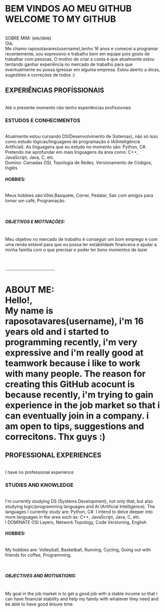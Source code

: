 <h1>BEM VINDOS AO MEU GITHUB<br>WELCOME TO MY GITHUB</h1>
 <br>SOBRE MIM: (ele/dele)
<br>Olá,
<br>Me chamo raposotavares(username),tenho 16 anos e comecei a programar recentemente, sou expressivo e trabalho bem em equipe pois gosto de trabalhar com pessoas. O motivo de criar a conta é que atualmente estou tentando ganhar experiência no mercado de trabalho para que eventualmente eu possa igressar em alguma empresa. Estou aberto a dicas, sugestões e correções de todos :)

<h2> EXPERIÊNCIAS PROFÍSSIONAIS</h2>
<br>Até o presente momento não tenho experiências profissionais

<h3>ESTUDOS E CONHECIMENTOS</h3>
<br>Atualmente estou cursando DS(Desenvolvimento de Sistemas), não só isso como estudo lógicas/linguagens de programação e IA(Inteligência Artificial). As linguagens que eu estudo no momento são: Python, C#. Pretendo me aprofundar em mais linguagens da área como: C++, JavaScript, Java, C, etc.
<br>Domino:
Camadas OSI, Topologia de Redes, Versionamento de Códigos, Inglês

<h4>HOBBIES:</h4>
<br>Meus hobbies são:Vôlei,Basquete, Correr, Pedalar, Sair com amigos para tomar um café, Programação.

<br><h5>OBJETIVOS E MOTIVAÇÕES:</h5>
<br>Meu objetivo no mercado de trabalho é conseguir um bom emprego e com uma renda estável para que eu possa ter estabilidade financeira e ajudar a minha família com o que precisar e poder ter bons momentos de lazer

<br>
<br>-------------------------<br>
<h1>ABOUT ME:
<br>Hello!,
<br>My name is raposotavares(username), i'm 16 years old and i started to programming recently, i'm very expressive and i'm really good at teamwork because i like to work with many people. The reason for creating this GitHub acocunt is because recently, i'm trying to gain experience in the job market so that i can eventually join in a company. i am open to tips, suggestions and correcitons. Thx guys :)
<h2> PROFESSIONAL EXPERIENCES</h2>
<br>I have no professional experience

<h3>STUDIES AND KNOWLEDGE</h3>
<br>I'm currently studying DS (Systems Development), not only that, but also studying logic/programming languages ​​and AI (Artificial Intelligence). The languages ​​I currently study are: Python, C#. I intend to delve deeper into more languages ​​in the area such as: C++, JavaScript, Java, C, etc.
<br>I DOMINATE
OSI Layers, Network Topology, Code Versioning, English

<h4>HOBBIES:</h4>
<br>My hobbies are: Volleyball, Basketball, Running, Cycling, Going out with friends for coffee, Programming.

<br><h5>OBJECTIVES AND MOTIVATIONS:</h5>
<br>My goal in the job market is to get a good job with a stable income so that I can have financial stability and help my family with whatever they need and be able to have good leisure time.
